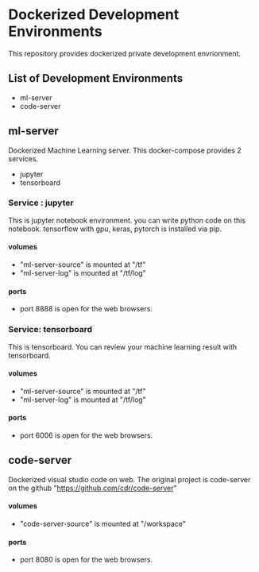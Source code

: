 # Dockerized Development Environments
This repository provides dockerized private development envrionment.

## List of Development Environments
- ml-server
- code-server

## ml-server
Dockerized Machine Learning server.
This docker-compose provides 2 services.
- jupyter
- tensorboard

### Service : jupyter
This is jupyter notebook environment. you can write python code on this notebook. 
tensorflow with gpu, keras, pytorch is installed via pip. 
#### volumes
- "ml-server-source" is mounted at "/tf" 
- "ml-server-log" is mounted at "/tf/log"
#### ports
- port 8888 is open for the web browsers.

### Service: tensorboard
This is tensorboard. You can review your machine learning result with tensorboard.
#### volumes
- "ml-server-source" is mounted at "/tf" 
- "ml-server-log" is mounted at "/tf/log"
#### ports
- port 6006 is open for the web browsers.


## code-server
Dockerized visual studio code on web. The original project is code-server on the github "https://github.com/cdr/code-server"
#### volumes
- "code-server-source" is mounted at "/workspace"
#### ports
- port 8080 is open for the web browsers.
